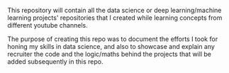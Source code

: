 This repository will contain all the data science or deep learning/machine learning projects' repositories that I created while learning concepts from different youtube channels. 

The purpose of creating this repo was to document the efforts I took for honing my skills in data science, and also to showcase and explain any recruiter the code and the logic/maths behind the projects that will be added subsequently in this repo. 
